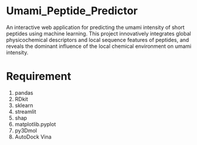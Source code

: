 # Umami_Peptide_Predictor
An interactive web application for predicting the umami intensity of short peptides using machine learning. This project innovatively integrates global physicochemical descriptors and local sequence features of peptides, and reveals the dominant influence of the local chemical environment on umami intensity.
# Requirement
1. pandas
2. RDkit
3. sklearn
4. streamlit
5. shap
6. matplotlib.pyplot
7. py3Dmol
8. AutoDock Vina
